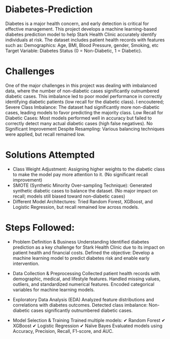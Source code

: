 # Diabetes-Prediction

Diabetes is a major health concern, and early detection is critical for effective management. This project develops a machine learning-based diabetes prediction model to help Stark Health Clinic accurately identify individuals at risk. 
The dataset includes patient health records with features such as:
Demographics: Age, BMI, Blood Pressure, gender, Smoking, etc
Target Variable: Diabetes Status (0 = Non-Diabetic, 1 = Diabetic).

# Challenges
One of the major challenges in this project was dealing with imbalanced data, where the number of non-diabetic cases significantly outnumbered diabetic cases. This imbalance led to poor model performance in correctly identifying diabetic patients (low recall for the diabetic class).
I encoutered; 
Severe Class Imbalance: The dataset had significantly more non-diabetic cases, leading models to favor predicting the majority class.
Low Recall for Diabetic Cases: Most models performed well in accuracy but failed to correctly detect many actual diabetic cases (high false negatives).
No Significant Improvement Despite Resampling: Various balancing techniques were applied, but recall remained low.

# Solutions Attempted
- Class Weight Adjustment: Assigning higher weights to the diabetic class to make the model pay more attention to it. (No significant recall improvement)
- SMOTE (Synthetic Minority Over-sampling Technique): Generated synthetic diabetic cases to balance the dataset. (No major impact on recall; models still biased toward non-diabetic cases)
- Different Model Architectures: Tried Random Forest, XGBoost, and Logistic Regression, but recall remained low across models.

# Steps Followed:
- Problem Definition & Business Understanding
Identified diabetes prediction as a key challenge for Stark Health Clinic due to its impact on patient health and financial costs.
Defined the objective: Develop a machine learning model to predict diabetes risk and enable early intervention.
- Data Collection & Preprocessing
Collected patient health records with demographic, medical, and lifestyle features.
Handled missing values, outliers, and standardized numerical features.
Encoded categorical variables for machine learning models.
- Exploratory Data Analysis (EDA)
Analyzed feature distributions and correlations with diabetes outcomes.
Detected class imbalance: Non-diabetic cases significantly outnumbered diabetic cases.

- Model Selection & Training
Trained multiple models:
✔ Random Forest
✔ XGBoost
✔ Logistic Regression
✔ Naïve Bayes
Evaluated models using Accuracy, Precision, Recall, F1-score, and AUC.
